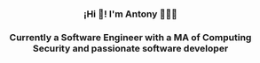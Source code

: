 <p align="center" width="300">
   <h3 align="center">¡Hi 👋! I'm Antony 👨🏻‍💻</h3>
</p>

<h3 align="center">Currently a Software Engineer with a MA of Computing Security and passionate software developer</h3>
